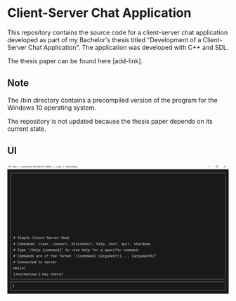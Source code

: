 # Client-Server Chat Application

This repository contains the source code for a client-server chat application
developed as part of my Bachelor's thesis titled "Development of a Client-Server
Chat Application". The application was developed with C++ and SDL.

The thesis paper can be found here [add-link].

## Note

The /bin directory contains a precompiled version of the program for
the Windows 10 operating system.

The repository is not updated because the thesis paper depends on
its current state.
  
## UI
  
![](/img/chat.PNG)
